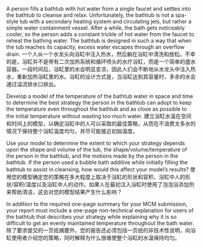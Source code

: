A person fills a bathtub with hot water from a single faucet and settles into the bathtub to cleanse and relax. Unfortunately, the bathtub is not a spa-style tub with a secondary heating system and circulating jets, but rather a simple water containment vessel. After a while, the bath gets noticeably cooler, so the person adds a constant trickle of hot water from the faucet to reheat the bathing water. The bathtub is designed in such a way that when the tub reaches its capacity, excess water escapes through an overflow drain.
一个人从一个水龙头向浴缸中注入热水，然后躺在浴缸中清洗和放松。不幸的是，浴缸并不是带有二次加热系统和循环喷头的水疗浴缸，而是一个简单的盛水容器。一段时间后，浴缸里的水会明显变凉，因此人们会不断地从水龙头中注入热水，重新加热浴缸里的水。浴缸的设计方式是，当浴缸达到其容量时，多余的水会通过溢流排水口排出。

Develop a model of the temperature of the bathtub water in space and time to determine the best strategy the person in the bathtub can adopt to keep the temperature even throughout the bathtub and as close as possible to the initial temperature without wasting too much water.
建立浴缸水温在空间和时间上的模型，以确定浴缸中的人可以采取的最佳策略，从而在不浪费太多水的情况下保持整个浴缸温度均匀，并尽可能接近初始温度。

Use your model to determine the extent to which your strategy depends upon the shape and volume of the tub, the shape/volume/temperature of the person in the bathtub, and the motions made by the person in the bathtub. If the person used a bubble bath additive while initially filling the bathtub to assist in cleansing, how would this affect your model’s results?
使用您的模型确定您的策略在多大程度上取决于浴缸的形状和容积、浴缸中人的形状/容积/温度以及浴缸中人的动作。如果人在最初注入浴缸时使用了泡泡浴添加剂来帮助清洁，这会对您的模型结果产生什么影响？

In addition to the required one-page summary for your MCM submission, your report must include a one-page non-technical explanation for users of the bathtub that describes your strategy while explaining why it is so difficult to get an evenly maintained temperature throughout the bath water.
除了要求提交的一页纸摘要外，您的报告还必须包括一页纸的非技术性说明，向浴缸使用者介绍您的策略，同时解释为什么很难使整个浴缸的水温保持均匀。






